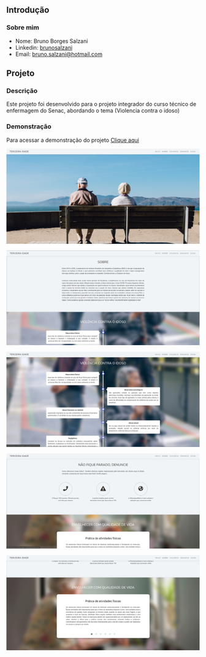 ## Introdução

### Sobre mim
* Nome: Bruno Borges Salzani
* Linkedin: <a href="https://www.linkedin.com/in/brunosalzani/" target="_blank">brunosalzani</a>
* Email: <a href="mailto:bruno.salzani@hotmail.com" target="_blank">bruno.salzani@hotmail.com</a>

## Projeto

### Descrição
Este projeto foi desenvolvido para o projeto integrador do curso técnico de enfermagem do Senac, abordando o tema (Violencia contra o idoso)

### Demonstração
Para acessar a demonstração do projeto <a href="https://bruno-salzani.github.io/project-html-barbershop/" target="_blank">Clique aqui</a>

![GitHub Logo](/src/assets/img/Thumb/1.jpg)

![GitHub Logo](/src/assets/img/Thumb/2.jpg)

![GitHub Logo](/src/assets/img/Thumb/3.jpg)

![GitHub Logo](/src/assets/img/Thumb/4.jpg)

![GitHub Logo](/src/assets/img/Thumb/5.jpg)
